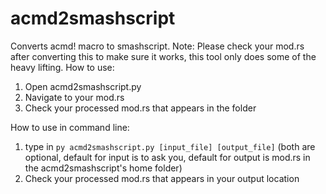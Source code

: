 # acmd2smashscript
Converts acmd! macro to smashscript.
Note: Please check your mod.rs after converting this to make sure it works, this tool only does some of the heavy lifting.
How to use:
1. Open acmd2smashscript.py
2. Navigate to your mod.rs
3. Check your processed mod.rs that appears in the folder

How to use in command line:
1. type in `py acmd2smashscript.py [input_file] [output_file]`
(both are optional, default for input is to ask you, default for output is mod.rs in the acmd2smashscript's home folder)
2. Check your processed mod.rs that appears in your output location
